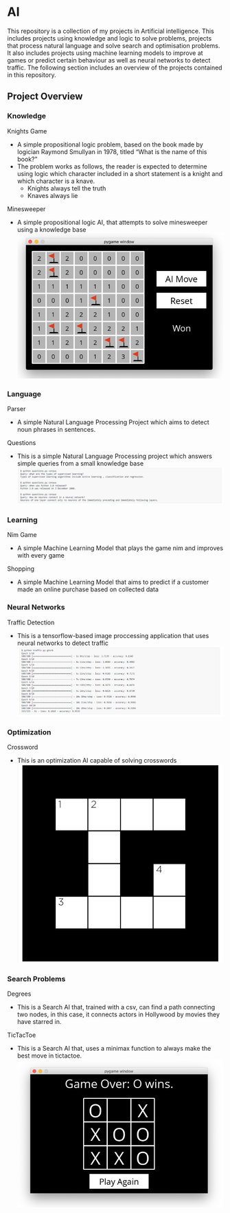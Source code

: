 # AI
This repository is a collection of my projects in Artificial intelligence. This includes projects using knowledge and logic to solve problems, projects that process natural language and solve search and optimisation problems. It also includes projects using machine learning models to improve at games or predict certain behaviour as well as neural networks to detect traffic. The following section includes an overview of the projects contained in this repository.

## Project Overview
### Knowledge
Knights Game
-   A simple propositional logic problem, based on the book made by logician Raymond Smullyan in 1978, titled “What is the name of this book?”
-   The problem works as follows, the reader is expected to determine using logic which character included in a short statement is a knight and which character is a knave.
    -   Knights always tell the truth
    -   Knaves always lie

Minesweeper
-    A simple propositional logic AI, that attempts to solve minesweeper using a knowledge base
![alt text](https://github.com/garciadiazjuan/AI/blob/main/KNOWLEDGE/Minesweeper/images/minsweeper.png)

### Language
Parser
-   A simple Natural Language Processing Project which aims to detect noun phrases in sentences.

Questions
-   This is a simple Natural Language Processing project which answers simple queries from a small knowledge base
![alt text](https://github.com/garciadiazjuan/AI/blob/main/LANGUAGE/Questions/images/example%20output.png)

### Learning
Nim Game
- A simple Machine Learning Model that plays the game nim and improves with every game

Shopping
-   A simple Machine Learning Model that aims to predict if a customer made an online purchase based on collected data

### Neural Networks
Traffic Detection
-   This is a tensorflow-based image proccessing application that uses neural networks to detect traffic
![alt text](https://github.com/garciadiazjuan/AI/blob/main/NEURAL%20NETWORKS/Traffic-detection/images/example_output.png)

### Optimization
Crossword
-   This is an optimization AI capable of solving crosswords
![alt text](https://github.com/garciadiazjuan/AI/blob/main/OPTIMIZATION/Crossword/images/example_output.png)

### Search Problems
Degrees
-   This is a Search AI that, trained with a csv, can find a path connecting two nodes, in this case, it connects actors in Hollywood by movies they have starred in.

TicTacToe
-   This is a Search AI that, uses a minimax function to always make the best move in tictactoe.
![alt text](https://github.com/garciadiazjuan/AI/blob/main/SEARCH%20PROBLEMS/Tictactoe/images/tictactoe.png)
